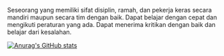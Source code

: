 Seseorang yang memiliki sifat disiplin, ramah, dan pekerja keras secara mandiri maupun secara tim dengan baik. Dapat belajar dengan cepat dan mengikuti peraturan yang ada. Dapat menerima kritikan dengan baik dan belajar dari kesalahan.

[![Anurag's GitHub stats](https://github-readme-stats.vercel.app/api?username=maldikurniawan)](https://github.com/anuraghazra/github-readme-stats)
